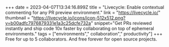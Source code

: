+++
date = 2023-04-07T13:34:16.899Z
title = "Livecycle: Enable contextual commenting for any PR preview environment."
link = "https://livecycle.io/"
thumbnail = "https://livecycle.io/icons/icon-512x512.png?v=b00adfc7976879331e1a3c25dcfe732a"
snippet="Get PRs reviewed instantly and ship code 10x faster by collaborating on top of ephemeral environments."
tags = ["environments"," collaboration"," productivity"]
+++
Free for up to 5 collaborators. And free forever for open source projects.
